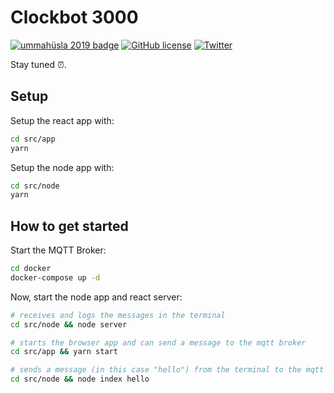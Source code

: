 # Clockbot 3000

[![ummahüsla 2019 badge](https://img.shields.io/badge/umah%C3%BCsla%202018-hackathon-brightgreen.svg)](https://uh18.diin.io/)
[![GitHub license](https://img.shields.io/github/license/natterstefan/clockbot-3000.svg)](https://github.com/natterstefan/clockbot-3000/blob/master/LICENCE)
[![Twitter](https://img.shields.io/twitter/url/https/github.com/natterstefan/clockbot-3000.svg?style=social)](https://twitter.com/intent/tweet?text=https://github.com/natterstefan/clockbot-3000%20%23ummahüsla)

Stay tuned :alarm_clock:.

## Setup

Setup the react app with:

```bash
cd src/app
yarn
```

Setup the node app with:

```bash
cd src/node
yarn
```

## How to get started

Start the MQTT Broker:

```bash
cd docker
docker-compose up -d
```

Now, start the node app and react server:

```bash
# receives and logs the messages in the terminal
cd src/node && node server

# starts the browser app and can send a message to the mqtt broker
cd src/app && yarn start

# sends a message (in this case "hello") from the terminal to the mqtt broker
cd src/node && node index hello
```
